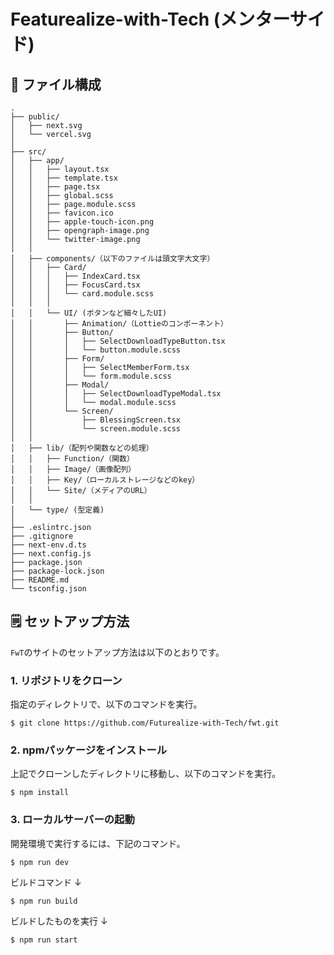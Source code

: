 # Featurealize-with-Tech (メンターサイド)

## 📁 ファイル構成

    .
    ├── public/
    │   ├── next.svg
    │   └── vercel.svg
    │
    ├── src/
    │   ├── app/
    │   │   ├── layout.tsx
    │   │   ├── template.tsx
    │   │   ├── page.tsx
    │   │   ├── global.scss
    │   │   ├── page.module.scss
    │   │   ├── favicon.ico
    │   │   ├── apple-touch-icon.png
    │   │   ├── opengraph-image.png
    │   │   └── twitter-image.png
    │   │
    │   ├── components/（以下のファイルは頭文字大文字）
    │   │   ├── Card/
    │   │   │   ├── IndexCard.tsx
    │   │   │   ├── FocusCard.tsx
    │   │   │   └── card.module.scss
    │   │   │
    │   │   └── UI/ (ボタンなど細々したUI)
    │   │       ├── Animation/（Lottieのコンポーネント）
    │   │       ├── Button/
    │   │       │   ├── SelectDownloadTypeButton.tsx
    │   │       │   └── button.module.scss
    │   │       ├── Form/
    │   │       │   ├── SelectMemberForm.tsx
    │   │       │   └── form.module.scss
    │   │       ├── Modal/
    │   │       │   ├── SelectDownloadTypeModal.tsx
    │   │       │   └── modal.module.scss
    │   │       └── Screen/
    │   │           ├── BlessingScreen.tsx
    │   │           └── screen.module.scss
    │   │
    │   ├── lib/（配列や関数などの処理）
    │   │   ├── Function/（関数）
    │   │   ├── Image/（画像配列）
    │   │   ├── Key/（ローカルストレージなどのkey）
    │   │   └── Site/（メディアのURL）
    │   │
    │   └── type/ (型定義)
    │
    ├── .eslintrc.json
    ├── .gitignore
    ├── next-env.d.ts
    ├── next.config.js
    ├── package.json
    ├── package-lock.json
    ├── README.md
    └── tsconfig.json

## 🗒️ セットアップ方法
`FwT`のサイトのセットアップ方法は以下のとおりです。
### 1. リポジトリをクローン
指定のディレクトリで、以下のコマンドを実行。

    $ git clone https://github.com/Futurealize-with-Tech/fwt.git

### 2. npmパッケージをインストール
上記でクローンしたディレクトリに移動し、以下のコマンドを実行。

    $ npm install

### 3. ローカルサーバーの起動
開発環境で実行するには、下記のコマンド。

    $ npm run dev

ビルドコマンド ↓

    $ npm run build

ビルドしたものを実行 ↓

    $ npm run start

